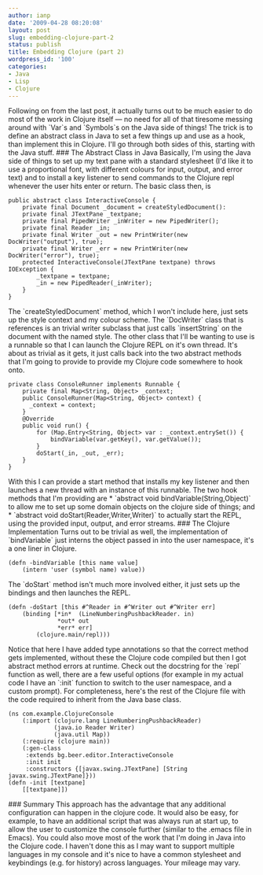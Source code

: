 ```yaml
---
author: ianp
date: '2009-04-28 08:20:08'
layout: post
slug: embedding-clojure-part-2
status: publish
title: Embedding Clojure (part 2)
wordpress_id: '100'
categories:
- Java
- Lisp
- Clojure
---
```


Following on from the last post, it actually turns out to be much easier
to do most of the work in Clojure itself — no need for all of that
tiresome messing around with \`Var\`s and \`Symbols\`s on the Java side
of things! The trick is to define an abstract class in Java to set a few
things up and use as a hook, than implement this in Clojure. I'll go
through both sides of this, starting with the Java stuff. \#\#\# The
Abstract Class in Java Basically, I'm using the Java side of things to
set up my text pane with a standard stylesheet (I'd like it to use a
proportional font, with different colours for input, output, and error
text) and to install a key listener to send commands to the Clojure repl
whenever the user hits enter or return. The basic class then, is

~~~~ {lang="Java" line="1"}
public abstract class InteractiveConsole {
    private final Document _document = createStyledDocument():
    private final JTextPane _textpane;
    private final PipedWriter _inWriter = new PipedWriter();
    private final Reader _in;
    private final Writer _out = new PrintWriter(new DocWriter("output"), true);
    private final Writer _err = new PrintWriter(new DocWriter("error"), true);
    protected InteractiveConsole(JTextPane textpane) throws IOException {
        _textpane = textpane;
        _in = new PipedReader(_inWriter);
    }
}
~~~~

The \`createStyledDocument\` method, which I won't include here, just
sets up the style context and my colour scheme. The \`DocWriter\` class
that is references is an trivial writer subclass that just calls
\`insertString\` on the document with the named style. The other class
that I'll be wanting to use is a runnable so that I can launch the
Clojure REPL on it's own thread. It's about as trivial as it gets, it
just calls back into the two abstract methods that I'm going to provide
to provide my Clojure code somewhere to hook onto.

~~~~ {lang="Java" line="1"}
private class ConsoleRunner implements Runnable {
    private final Map<String, Object> _context;
    public ConsoleRunner(Map<String, Object> context) {
      _context = context;
    }
    @Override
    public void run() {
        for (Map.Entry<String, Object> var : _context.entrySet()) {
            bindVariable(var.getKey(), var.getValue());
        }
        doStart(_in, _out, _err);
    }
}
~~~~

With this I can provide a start method that installs my key listener and
then launches a new thread with an instance of this runnable. The two
hook methods that I'm providing are \* \`abstract void
bindVariable(String,Object)\` to allow me to set up some domain objects
on the clojure side of things; and \* \`abstract void
doStart(Reader,Writer,Writer)\` to actually start the REPL, using the
provided input, output, and error streams. \#\#\# The Clojure
Implementation Turns out to be trivial as well, the implementation of
\`bindVariable\` just interns the object passed in into the user
namespace, it's a one liner in Clojure.

~~~~ {lang="Lisp" line="1"}
(defn -bindVariable [this name value]
    (intern 'user (symbol name) value))
~~~~

The \`doStart\` method isn't much more involved either, it just sets up
the bindings and then launches the REPL.

~~~~ {lang="Lisp" line="1"}
(defn -doStart [this #^Reader in #^Writer out #^Writer err]
    (binding [*in*  (LineNumberingPushbackReader. in)
              *out* out
              *err* err]
        (clojure.main/repl)))
~~~~

Notice that here I have added type annotations so that the correct
method gets implemented, without these the Clojure code compiled but
then I got abstract method errors at runtime. Check out the docstring
for the \`repl\` function as well, there are a few useful options (for
example in my actual code I have an \`:init\` function to switch to the
user namespace, and a custom prompt). For completeness, here's the rest
of the Clojure file with the code required to inherit from the Java base
class.

~~~~ {lang="Lisp" line="1"}
(ns com.example.ClojureConsole
    (:import (clojure.lang LineNumberingPushbackReader)
             (java.io Reader Writer)
             (java.util Map))
    (:require (clojure main))
    (:gen-class
     :extends bg.beer.editor.InteractiveConsole
     :init init
     :constructors {[javax.swing.JTextPane] [String javax.swing.JTextPane]}))
(defn -init [textpane]
    [[textpane]])
~~~~

\#\#\# Summary This approach has the advantage that any additional
configuration can happen in the clojure code. It would also be easy, for
example, to have an additional script that was always run at start up,
to allow the user to customize the console further (similar to the
.emacs file in Emacs). You could also move most of the work that I'm
doing in Java into the Clojure code. I haven't done this as I may want
to support multiple languages in my console and it's nice to have a
common stylesheet and keybindings (e.g. for history) across languages.
Your mileage may vary.
